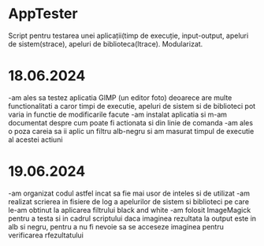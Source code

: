 # AppTester
Script pentru testarea unei aplicații(timp de execuție, input-output, apeluri de sistem(strace), apeluri de biblioteca(ltrace). Modularizat.

# 18.06.2024
-am ales sa testez aplicatia GIMP (un editor foto) deoarece are multe functionalitati a caror timpi de executie, apeluri de sistem si de biblioteci pot varia in functie de modificarile facute
-am instalat aplicatia si m-am documentat despre cum poate fi actionata si din linie de comanda
-am ales o poza careia sa ii aplic un filtru alb-negru si am masurat timpul de executie al acestei actiuni

# 19.06.2024
-am organizat codul astfel incat sa fie mai usor de inteles si de utilizat
-am realizat scrierea in fisiere de log a apelurilor de sistem si biblioteci pe care le-am obtinut la aplicarea filtrului black and white
-am folosit ImageMagick pentru a testa si in cadrul scriptului daca imaginea rezultata la output este in alb si negru, pentru a nu fi nevoie sa se acceseze imaginea pentru verificarea rfezultatului